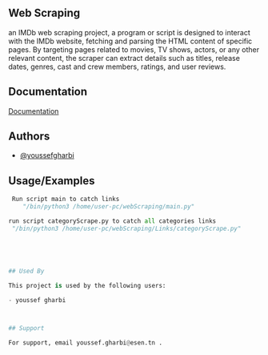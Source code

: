 
## Web Scraping
an IMDb web scraping project, a program or script is designed to interact with the IMDb website, fetching and parsing the HTML content of specific pages. By targeting pages related to movies, TV shows, actors, or any other relevant content, the scraper can extract details such as titles, release dates, genres, cast and crew members, ratings, and user reviews.


## Documentation

[Documentation](https://linktodocumentation)


## Authors

- [@youssefgharbi](https://github.com/YoussefGharbi-oss)


## Usage/Examples

```python
 Run script main to catch links 
    "/bin/python3 /home/user-pc/webScraping/main.py"

run script categoryScrape.py to catch all categories links
 "/bin/python3 /home/user-pc/webScraping/Links/categoryScrape.py"





## Used By

This project is used by the following users:

- youssef gharbi



## Support

For support, email youssef.gharbi@esen.tn .

